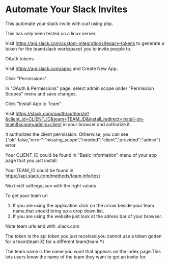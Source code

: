 # Automate Your Slack Invites

This automate your slack invite with curl using php.

This has only been tested on a linux server.

Visit https://api.slack.com/custom-integrations/legacy-tokens to generate a token for the team(slack workspace) you to invite people to.


OAuth tokens

Visit https://api.slack.com/apps and Create New App.

Click "Permissions".

In "OAuth & Permissions" page, select admin scope under "Permission Scopes" menu and save changes.


Click "Install App to Team"

Visit  https://slack.com/oauth/authorize?&client_id=CLIENT_ID&team=TEAM_ID&install_redirect=install-on-team&scope=admin+client in your browser and authorize it.

It authorizes the client permission. 
Otherwise, you can see {"ok":false,"error":"missing_scope","needed":"client","provided":"admin"} error.

Your CLIENT_ID could be found in "Basic Information" menu of your app page that you just install.

Your TEAM_ID could be found in https://api.slack.com/methods/team.info/test

Next edit  settings.json with the right values

To get your team url 
1) If you are using the application click on the arrow beside your team name,that should bring up a drop down list.
2) If you are using the website just look at the adress bar of your browser.


Note team urls end with .slack.com

The token is the api token you just received,you cannot use a token gotten for a team(team X) for a different team(team Y)

The team name is the name you want that appears on the index page.This lets users know the name of the team they want to get an invite for.

